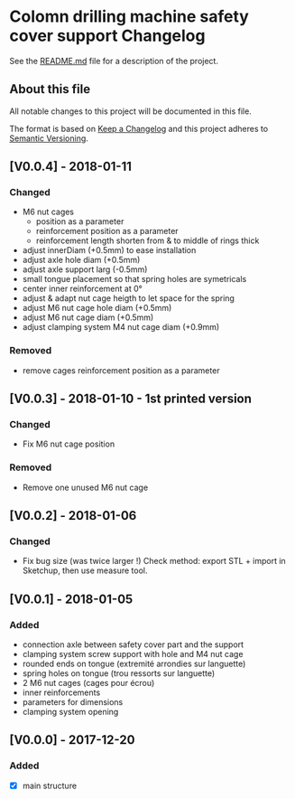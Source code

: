 # Colomn drilling machine safety cover support Changelog

See the [README.md](README.md) file for a description of the project.

## About this file

All notable changes to this project will be documented in this file.

The format is based on [Keep a Changelog](http://keepachangelog.com/en/1.0.0/)
and this project adheres to [Semantic Versioning](http://semver.org/spec/v2.0.0.html).


## [V0.0.4] - 2018-01-11

### Changed

- M6 nut cages 
  - position as a parameter
  - reinforcement position as a parameter
  - reinforcement length shorten from & to middle of rings thick
- adjust innerDiam (+0.5mm) to ease installation
- adjust axle hole diam (+0.5mm)
- adjust axle support larg (-0.5mm)
- small tongue placement so that spring holes are symetricals 
- center inner reinforcement at 0°
- adjust & adapt nut cage heigth to let space for the spring
- adjust M6 nut cage hole diam (+0.5mm)
- adjust M6 nut cage diam (+0.5mm)
- adjust clamping system M4 nut cage diam (+0.9mm)

### Removed

- remove cages reinforcement position as a parameter

## [V0.0.3] - 2018-01-10 - 1st printed version

### Changed

- Fix M6 nut cage position

### Removed

- Remove one unused M6 nut cage

## [V0.0.2] - 2018-01-06

### Changed

- Fix bug size (was twice larger !)
  Check method: export STL + import in Sketchup, then use measure tool.

## [V0.0.1] - 2018-01-05

### Added

- connection axle between safety cover part and the support
- clamping system screw support with hole and M4 nut cage
- rounded ends on tongue (extremité arrondies sur languette)
- spring holes on tongue (trou ressorts sur languette)
- 2 M6 nut cages (cages pour écrou)
- inner reinforcements
- parameters for dimensions
- clamping system opening

## [V0.0.0] - 2017-12-20

### Added

- [x] main structure

<!-- ChangeLog template

## [Vx.y.z] - YYYY-MM-DD

### Added

 - ...

### Changed

- ...

### Removed

- ...
-->